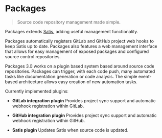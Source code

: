 # Packages

> Source code repository management made simple.

Packages extends [Satis](https://github.com/composer/satis), adding useful management functionality.

Packages automatically registers GitLab and GitHub project web hooks to keep Satis up to date. Packages also
features a web management interface that allows for easy management of exposed packages and configured source 
control repositories.

Packages 3.0 works on a plugin based system based around source code repositories. Packages 
can trigger, with each code push, many automated tasks like documentation generation or code 
analysis. The simple event-based architecture allows easy creation of new automation tasks.

Currently implemented plugins:

* **GitLab integration plugin**
  Provides project sync support and automatic webhook registration within GitLab.

* **GitHub integration plugin**
  Provides project sync support and automatic webhook registration within GitHub.

* **Satis plugin**
  Updates Satis when source code is updated.
